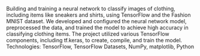 Building and training a neural network to classify images of clothing, including items like sneakers and shirts, using TensorFlow and the Fashion MNIST dataset.
We developed and configured the neural network model, preprocessed the data, and trained the model to achieve high accuracy in classifying clothing items. 
The project utilized various TensorFlow components, including tf.keras, to create, compile, and train the model.
Technologies: TensorFlow, TensorFlow Datasets, NumPy, matplotlib, Python
